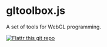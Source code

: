 gltoolbox.js
============

A set of tools for WebGL programming.

[![Flattr this git repo](http://api.flattr.com/button/flattr-badge-large.png)](https://flattr.com/submit/auto?user_id=RicoTweet&url=https://github.com/RicoP/gltoolbox.js&title=gltoolbox.js&language=&tags=github&category=software)